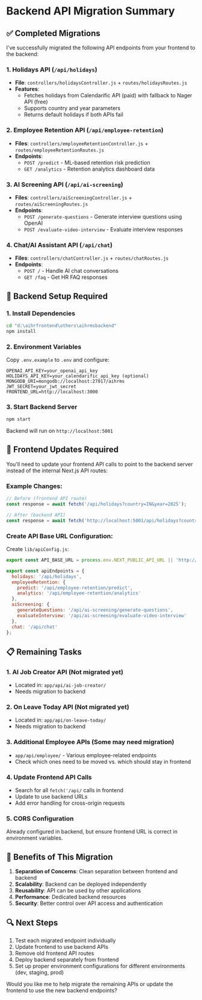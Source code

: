 # Backend API Migration Summary

## ✅ Completed Migrations

I've successfully migrated the following API endpoints from your frontend to the backend:

### 1. **Holidays API** (`/api/holidays`)
- **File**: `controllers/holidaysController.js` + `routes/holidaysRoutes.js`
- **Features**: 
  - Fetches holidays from Calendarific API (paid) with fallback to Nager API (free)
  - Supports country and year parameters
  - Returns default holidays if both APIs fail

### 2. **Employee Retention API** (`/api/employee-retention`)
- **Files**: `controllers/employeeRetentionController.js` + `routes/employeeRetentionRoutes.js`
- **Endpoints**:
  - `POST /predict` - ML-based retention risk prediction
  - `GET /analytics` - Retention analytics dashboard data

### 3. **AI Screening API** (`/api/ai-screening`)
- **Files**: `controllers/aiScreeningController.js` + `routes/aiScreeningRoutes.js`
- **Endpoints**:
  - `POST /generate-questions` - Generate interview questions using OpenAI
  - `POST /evaluate-video-interview` - Evaluate interview responses

### 4. **Chat/AI Assistant API** (`/api/chat`)
- **Files**: `controllers/chatController.js` + `routes/chatRoutes.js`
- **Endpoints**:
  - `POST /` - Handle AI chat conversations
  - `GET /faq` - Get HR FAQ responses

## 🔧 Backend Setup Required

### 1. Install Dependencies
```bash
cd "d:\aihrfrontend\others\aihrmsbackend"
npm install
```

### 2. Environment Variables
Copy `.env.example` to `.env` and configure:
```env
OPENAI_API_KEY=your_openai_api_key
HOLIDAYS_API_KEY=your_calendarific_api_key (optional)
MONGODB_URI=mongodb://localhost:27017/aihrms
JWT_SECRET=your_jwt_secret
FRONTEND_URL=http://localhost:3000
```

### 3. Start Backend Server
```bash
npm start
```
Backend will run on `http://localhost:5001`

## 🔄 Frontend Updates Required

You'll need to update your frontend API calls to point to the backend server instead of the internal Next.js API routes:

### Example Changes:
```javascript
// Before (frontend API route)
const response = await fetch('/api/holidays?country=IN&year=2025');

// After (backend API)
const response = await fetch('http://localhost:5001/api/holidays?country=IN&year=2025');
```

### Create API Base URL Configuration:
Create `lib/apiConfig.js`:
```javascript
export const API_BASE_URL = process.env.NEXT_PUBLIC_API_URL || 'http://localhost:5001';

export const apiEndpoints = {
  holidays: '/api/holidays',
  employeeRetention: {
    predict: '/api/employee-retention/predict',
    analytics: '/api/employee-retention/analytics'
  },
  aiScreening: {
    generateQuestions: '/api/ai-screening/generate-questions',
    evaluateInterview: '/api/ai-screening/evaluate-video-interview'
  },
  chat: '/api/chat'
};
```

## 📋 Remaining Tasks

### 1. **AI Job Creator API** (Not migrated yet)
- Located in: `app/api/ai-job-creator/`
- Needs migration to backend

### 2. **On Leave Today API** (Not migrated yet)
- Located in: `app/api/on-leave-today/`
- Needs migration to backend

### 3. **Additional Employee APIs** (Some may need migration)
- `app/api/employee/` - Various employee-related endpoints
- Check which ones need to be moved vs. which should stay in frontend

### 4. **Update Frontend API Calls**
- Search for all `fetch('/api/` calls in frontend
- Update to use backend URLs
- Add error handling for cross-origin requests

### 5. **CORS Configuration**
Already configured in backend, but ensure frontend URL is correct in environment variables.

## 🚀 Benefits of This Migration

1. **Separation of Concerns**: Clean separation between frontend and backend
2. **Scalability**: Backend can be deployed independently
3. **Reusability**: API can be used by other applications
4. **Performance**: Dedicated backend resources
5. **Security**: Better control over API access and authentication

## 🔍 Next Steps

1. Test each migrated endpoint individually
2. Update frontend to use backend APIs
3. Remove old frontend API routes
4. Deploy backend separately from frontend
5. Set up proper environment configurations for different environments (dev, staging, prod)

Would you like me to help migrate the remaining APIs or update the frontend to use the new backend endpoints?
